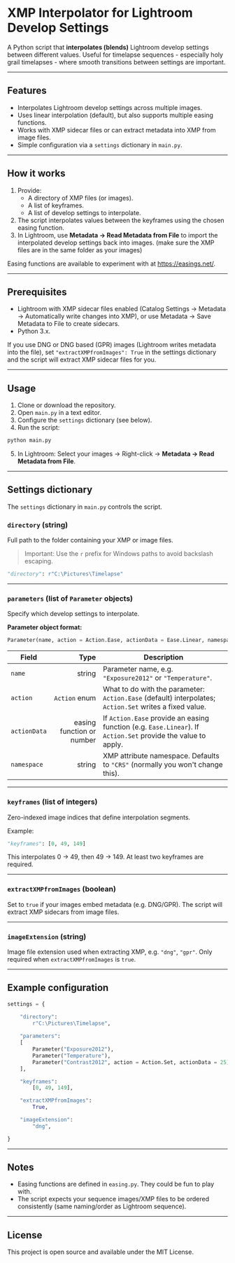 # XMP Interpolator for Lightroom Develop Settings

A Python script that **interpolates (blends)** Lightroom develop settings between different values.
Useful for timelapse sequences - especially holy grail timelapses - where smooth transitions between settings are important.

---

## Features

- Interpolates Lightroom develop settings across multiple images.
- Uses linear interpolation (default), but also supports multiple easing functions.
- Works with XMP sidecar files or can extract metadata into XMP from image files.
- Simple configuration via a `settings` dictionary in `main.py`.

---

## How it works

1. Provide:
   - A directory of XMP files (or images).
   - A list of keyframes.
   - A list of develop settings to interpolate.
2. The script interpolates values between the keyframes using the chosen easing function.
3. In Lightroom, use **Metadata → Read Metadata from File** to import the interpolated develop settings back into images. (make sure the XMP files are in the same folder as your images)

Easing functions are available to experiment with at https://easings.net/.

---

## Prerequisites

- Lightroom with XMP sidecar files enabled (Catalog Settings → Metadata → Automatically write changes into XMP), or use Metadata → Save Metadata to File to create sidecars.
- Python 3.x.

If you use DNG or DNG based (GPR) images (Lightroom writes metadata into the file), set `"extractXMPfromImages": True` in the settings dictionary and the script will extract XMP sidecar files for you.

---

## Usage

1. Clone or download the repository.
2. Open `main.py` in a text editor.
3. Configure the `settings` dictionary (see below).
4. Run the script:

```bash
python main.py
```

5. In Lightroom:
   Select your images → Right-click → **Metadata → Read Metadata from File**.

---

## Settings dictionary

The `settings` dictionary in `main.py` controls the script.

### `directory` (string)

Full path to the folder containing your XMP or image files.

> Important: Use the `r` prefix for Windows paths to avoid backslash escaping.

```python
"directory": r"C:\Pictures\Timelapse"
```

---

### `parameters` (list of `Parameter` objects)

Specify which develop settings to interpolate.

**Parameter object format:**

```python
Parameter(name, action = Action.Ease, actionData = Ease.Linear, namespace = "CRS")
```

| Field | Type | Description |
|---|---:|---|
| `name` | string | Parameter name, e.g. `"Exposure2012"` or `"Temperature"`. |
| `action` | `Action` enum | What to do with the parameter: `Action.Ease` (default) interpolates; `Action.Set` writes a fixed value. |
| `actionData` | easing function or number | If `Action.Ease` provide an easing function (e.g. `Ease.Linear`). If `Action.Set` provide the value to apply. |
| `namespace` | string | XMP attribute namespace. Defaults to `"CRS"` (normally you won't change this). |

---

### `keyframes` (list of integers)

Zero-indexed image indices that define interpolation segments.

Example:

```python
"keyframes": [0, 49, 149]
```

This interpolates 0 → 49, then 49 → 149. At least two keyframes are required.

---

### `extractXMPfromImages` (boolean)

Set to `true` if your images embed metadata (e.g. DNG/GPR). The script will extract XMP sidecars from image files.

---

### `imageExtension` (string)

Image file extension used when extracting XMP, e.g. `"dng"`, `"gpr"`. Only required when `extractXMPfromImages` is `true`.

---

## Example configuration

```python
settings = {

    "directory":
        r"C:\Pictures\Timelapse",
    
    "parameters": 
    [
        Parameter("Exposure2012"),
        Parameter("Temperature"),
        Parameter("Contrast2012", action = Action.Set, actionData = 25)
    ],

    "keyframes":
        [0, 49, 149],

    "extractXMPfromImages":
        True,

    "imageExtension":
        "dng",

}
```

---

## Notes

- Easing functions are defined in `easing.py`. They could be fun to play with.
- The script expects your sequence images/XMP files to be ordered consistently (same naming/order as Lightroom sequence).

---

## License

This project is open source and available under the MIT License.
